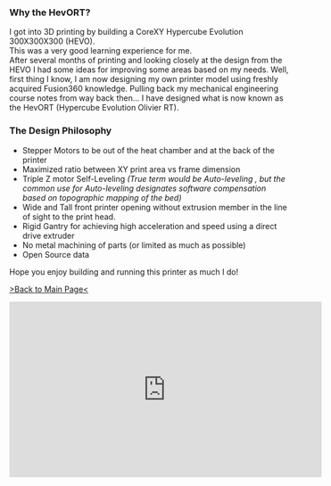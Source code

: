 
### Why the HevORT?
I got into 3D printing by building a CoreXY Hypercube Evolution 300X300X300 (HEVO).  
This was a very good learning experience for me.  
After several months of printing and looking closely at the design from the HEVO I had some ideas for improving some areas based on my needs.
Well, first thing I know, I am now designing my own printer model using freshly acquired Fusion360 knowledge.  Pulling back my mechanical engineering course notes from way back then...
I have designed what is now known as the HevORT (Hypercube Evolution Olivier RT).

### The Design Philosophy
- Stepper Motors to be out of the heat chamber and at the back of the printer
- Maximized ratio between XY print area vs frame dimension
- Triple Z motor Self-Leveling *(True term would be Auto-leveling , but the common use for Auto-leveling designates software compensation based on topographic mapping of the bed)*
- Wide and Tall front printer opening without extrusion member in the line of sight to the print head.
- Rigid Gantry for achieving high acceleration and speed using a direct drive extruder
- No metal machining of parts (or limited as much as possible)
- Open Source data

Hope you enjoy building and running this printer as much I do!

[>Back to Main Page<](/README.md)

<iframe width="560" height="315" src="https://www.youtube.com/embed/ibsBiALMMSE" frameborder="0" allow="accelerometer; autoplay; clipboard-write; encrypted-media; gyroscope; picture-in-picture" allowfullscreen></iframe>
